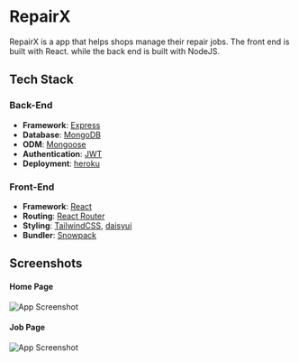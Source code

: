 
# RepairX

RepairX is a app that helps shops manage their repair jobs. The front end is built with React. while the back end is built with NodeJS.


## Tech Stack
 
### Back-End 
- **Framework**: [Express](https://expressjs.com/)
- **Database**: [MongoDB](https://www.mongodb.com/)
- **ODM**: [Mongoose](https://mongoosejs.com/)
- **Authentication**: [JWT](https://jwt.io/)
- **Deployment**: [heroku](https://www.heroku.com/)

### Front-End 
- **Framework**: [React](https://reactjs.org/)
- **Routing**: [React Router](https://reactrouter.com/)
- **Styling**: [TailwindCSS](https://tailwindcss.com/), [daisyui](https://daisyui.com/)
- **Bundler**: [Snowpack](https://www.snowpack.dev/)



## Screenshots
#### Home Page
![App Screenshot](https://i.imgur.com/6YLAztn.png)
#### Job Page
![App Screenshot](https://i.imgur.com/f4oCrnV.png)
